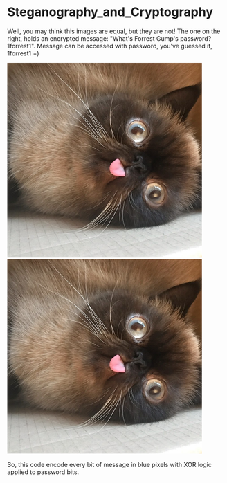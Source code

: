 # Steganography_and_Cryptography

Well, you may think this images are equal, but they are not! The one on the right, holds an encrypted message: "What's Forrest Gump's password? 1forrest1". 
Message can be accessed with password, you've guessed it, 1forrest1 =)

<img width="450" alt="Cat" src="https://github.com/Sonofasleep/Steganography_and_Cryptography/blob/master/PhotoForHiding.jpeg"> <img width="450" alt="CatWithText" src="https://github.com/Sonofasleep/Steganography_and_Cryptography/blob/master/PhotoForHidingWithText.jpeg">

So, this code encode every bit of message in blue pixels with XOR logic applied to password bits.
